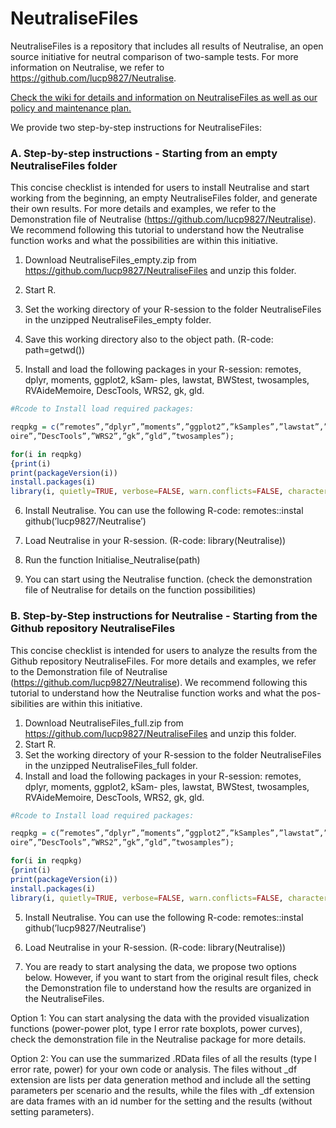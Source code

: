 # NeutraliseFiles
NeutraliseFiles is a repository that includes all results of Neutralise, an open source initiative for neutral comparison of two-sample tests. For more information on Neutralise, we refer to https://github.com/lucp9827/Neutralise. 

[Check the wiki for details and information on NeutraliseFiles as well as our policy and maintenance plan.](https://github.com/lucp9827/NeutraliseFiles/wiki) 

We provide two step-by-step instructions for NeutraliseFiles: 

### A. Step-by-step instructions - Starting from an empty NeutraliseFiles folder

This concise checklist is intended for users to install Neutralise and start working from the beginning, an
empty NeutraliseFiles folder, and generate their own results. For more details and examples, we refer to
the Demonstration file of Neutralise (https://github.com/lucp9827/Neutralise). We recommend following
this tutorial to understand how the Neutralise function works and what the possibilities are within this
initiative.
1. Download NeutraliseFiles_empty.zip from https://github.com/lucp9827/NeutraliseFiles and unzip this
folder.
2. Start R.
3. Set the working directory of your R-session to the folder NeutraliseFiles in the unzipped NeutraliseFiles_empty folder.

4. Save this working directory also to the object path. (R-code: path=getwd())

5. Install and load the following packages in your R-session: remotes, dplyr, moments, ggplot2, kSam-
ples, lawstat, BWStest, twosamples, RVAideMemoire, DescTools, WRS2, gk, gld. 
``` r
#Rcode to Install load required packages:

reqpkg = c(”remotes”,”dplyr”,”moments”,”ggplot2”,”kSamples”,”lawstat”,”BWStest”, ”RVAideMem-
oire”,”DescTools”,”WRS2”,”gk”,”gld”,”twosamples”);

for(i in reqpkg)
{print(i)
print(packageVersion(i))
install.packages(i)
library(i, quietly=TRUE, verbose=FALSE, warn.conflicts=FALSE, character.only=TRUE)}
```
6. Install Neutralise. You can use the following R-code: remotes::instal github(’lucp9827/Neutralise’)

7. Load Neutralise in your R-session. (R-code: library(Neutralise))

8. Run the function Initialise_Neutralise(path)

9. You can start using the Neutralise function. (check the demonstration file of Neutralise for details on the function
possibilities)


### B. Step-by-Step instructions for Neutralise - Starting from the Github repository NeutraliseFiles
This concise checklist is intended for users to analyze the results from the Github repository NeutraliseFiles. For more details and examples, we refer to the Demonstration file of Neutralise (https://github.com/lucp9827/Neutralise).
We recommend following this tutorial to understand how the Neutralise function works and what the pos-
sibilities are within this initiative.
1. Download NeutraliseFiles_full.zip from https://github.com/lucp9827/NeutraliseFiles and unzip this
folder.
2. Start R.
3. Set the working directory of your R-session to the folder NeutraliseFiles in the unzipped NeutraliseFiles_full folder.
4. Install and load the following packages in your R-session: remotes, dplyr, moments, ggplot2, kSam-
ples, lawstat, BWStest, twosamples, RVAideMemoire, DescTools, WRS2, gk, gld.
``` r
#Rcode to Install load required packages:

reqpkg = c(”remotes”,”dplyr”,”moments”,”ggplot2”,”kSamples”,”lawstat”,”BWStest”, ”RVAideMem-
oire”,”DescTools”,”WRS2”,”gk”,”gld”,”twosamples”);

for(i in reqpkg)
{print(i)
print(packageVersion(i))
install.packages(i)
library(i, quietly=TRUE, verbose=FALSE, warn.conflicts=FALSE, character.only=TRUE)}
```
5. Install Neutralise. You can use the following R-code: remotes::instal github(’lucp9827/Neutralise’)

6. Load Neutralise in your R-session. (R-code: library(Neutralise))

7. You are ready to start analysing the data, we propose two options below. However, if you want to start
from the original result files, check the Demonstration file to understand how the results are organized
in the NeutraliseFiles.

Option 1: You can start analysing the data with the provided visualization functions (power-power plot, type
I error rate boxplots, power curves), check the demonstration file in the Neutralise package for
more details.

Option 2: You can use the summarized .RData files of all the results (type I error rate, power) for your own
code or analysis. The files without _df extension are lists per data generation method and include
all the setting parameters per scenario and the results, while the files with _df extension are data
frames with an id number for the setting and the results (without setting parameters).
